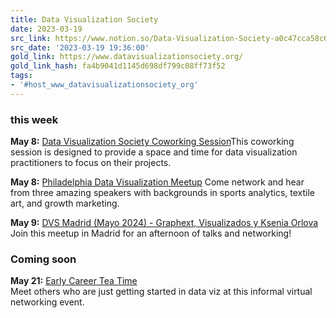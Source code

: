 ```yaml
---
title: Data Visualization Society
date: 2023-03-19
src_link: https://www.notion.so/Data-Visualization-Society-a0c47cca58c642be839d1bf41d6825bc
src_date: '2023-03-19 19:36:00'
gold_link: https://www.datavisualizationsociety.org/
gold_link_hash: fa4b9041d1145d698df799c08ff73f52
tags:
- '#host_www_datavisualizationsociety_org'
---
```



### this week

**May 8:** [Data Visualization Society Coworking Session](https://www.eventbrite.com/e/data-visualization-society-coworking-session-tickets-879604479677)This coworking session is designed to provide a space and time for data visualization practitioners to focus on their projects.

**May 8:** [Philadelphia Data Visualization Meetup](https://www.meetup.com/philadelphia-data-visualization-meetup/events/300174770/) Come network and hear from three amazing speakers with backgrounds in sports analytics, textile art, and growth marketing.

**May 9:** [DVS Madrid (Mayo 2024) - Graphext, Visualizados y Ksenia Orlova](https://www.eventbrite.com/e/entradas-dvs-madrid-mayo-2024-graphext-visualizados-y-ksenia-orlova-876973891517) Join this meetup in Madrid for an afternoon of talks and networking!

### Coming soon

**May 21:** [Early Career Tea Time](https://tinyurl.com/2bw8bmzm)   
Meet others who are just getting started in data viz at this informal virtual networking event.